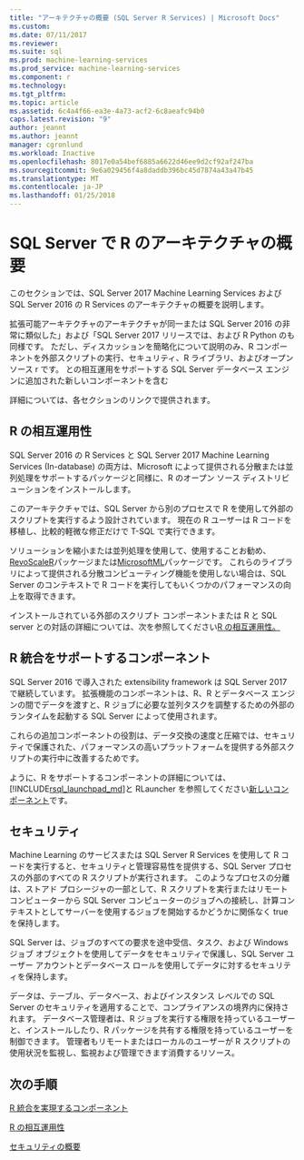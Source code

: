 ```yaml
---
title: "アーキテクチャの概要 (SQL Server R Services) | Microsoft Docs"
ms.custom: 
ms.date: 07/11/2017
ms.reviewer: 
ms.suite: sql
ms.prod: machine-learning-services
ms.prod_service: machine-learning-services
ms.component: r
ms.technology: 
ms.tgt_pltfrm: 
ms.topic: article
ms.assetid: 6c4a4f66-ea3e-4a73-acf2-6c8aeafc94b0
caps.latest.revision: "9"
author: jeannt
ms.author: jeannt
manager: cgronlund
ms.workload: Inactive
ms.openlocfilehash: 8017e0a54bef6885a6622d46ee9d2cf92af247ba
ms.sourcegitcommit: 9e6a029456f4a8daddb396bc45d7874a43a47b45
ms.translationtype: MT
ms.contentlocale: ja-JP
ms.lasthandoff: 01/25/2018
---
```

# <a name="architecture-overview-for-r-in-sql-server"></a>SQL Server で R のアーキテクチャの概要

このセクションでは、SQL Server 2017 Machine Learning Services および SQL Server 2016 の R Services のアーキテクチャの概要を説明します。

拡張可能アーキテクチャのアーキテクチャが同一または SQL Server 2016 の非常に類似した」および「SQL Server 2017 リリースでは、および R Python のも同様です。 ただし、ディスカッションを簡略化について説明のみ、R コンポーネントを外部スクリプトの実行、セキュリティ、R ライブラリ、およびオープン ソース r です。 との相互運用をサポートする SQL Server データベース エンジンに追加された新しいコンポーネントを含む

詳細については、各セクションのリンクで提供されます。

## <a name="r-interoperability"></a>R の相互運用性

SQL Server 2016 の R Services と SQL Server 2017 Machine Learning Services (In-database) の両方は、Microsoft によって提供される分散または並列処理をサポートするパッケージと同様に、R のオープン ソース ディストリビューションをインストールします。

このアーキテクチャでは、SQL Server から別のプロセスで R を使用して外部のスクリプトを実行するよう設計されています。 現在の R ユーザーは R コードを移植し、比較的軽微な修正だけで T-SQL で実行できます。

ソリューションを縮小または並列処理を使用して、使用することお勧め、 [RevoScaleR](https://docs.microsoft.com/r-server/r-reference/revoscaler/revoscaler)パッケージまたは[MicrosoftML](https://docs.microsoft.com/r-server/r-reference/microsoftml/microsoftml-package)パッケージです。 これらのライブラリによって提供される分散コンピューティング機能を使用しない場合は、SQL Server のコンテキストで R コードを実行してもいくつかのパフォーマンスの向上を取得できます。

インストールされている外部のスクリプト コンポーネントまたは R と SQL server との対話の詳細については、次を参照してください[R の相互運用性。](../../advanced-analytics/r/r-interoperability-in-sql-server.md)

## <a name="components-to-support-r-integration"></a>R 統合をサポートするコンポーネント

SQL Server 2016 で導入された extensibility framework は SQL Server 2017 で継続しています。 拡張機能のコンポーネントは、R、R とデータベース エンジンの間でデータを渡すと、R ジョブに必要な並列タスクを調整するための外部のランタイムを起動する SQL Server によって使用されます。

これらの追加コンポーネントの役割は、データ交換の速度と圧縮では、セキュリティで保護された、パフォーマンスの高いプラットフォームを提供する外部スクリプトの実行中に改善するためです。

ように、R をサポートするコンポーネントの詳細については、[!INCLUDE[rsql_launchpad_md](../../includes/rsql-launchpad-md.md)]と RLauncher を参照してください[新しいコンポーネント](../../advanced-analytics/r/new-components-in-sql-server-to-support-r.md)です。

## <a name="security"></a>セキュリティ

Machine Learning のサービスまたは SQL Server R Services を使用して R コードを実行すると、セキュリティと管理容易性を提供する、SQL Server プロセスの外部のすべての R スクリプトが実行されます。 このようなプロセスの分離は、ストアド プロシージャの一部として、R スクリプトを実行またはリモート コンピューターから SQL Server コンピューターのジョブへの接続し、計算コンテキストとしてサーバーを使用するジョブを開始するかどうかに関係なく true を保持します。

SQL Server は、ジョブのすべての要求を途中受信、タスク、および Windows ジョブ オブジェクトを使用してデータをセキュリティで保護し、SQL Server ユーザー アカウントとデータベース ロールを使用してデータに対するセキュリティを保持します。

データは、テーブル、データベース、およびインスタンス レベルでの SQL Server のセキュリティを適用することで、コンプライアンスの境界内に保持されます。 データベース管理者は、R ジョブを実行する権限を持っているユーザーと、インストールしたり、R パッケージを共有する権限を持っているユーザーを制御できます。 管理者もリモートまたはローカルのユーザーが R スクリプトの使用状況を監視し、監視および管理できます消費するリソース。

## <a name="next-steps"></a>次の手順

[R 統合を実現するコンポーネント](new-components-in-sql-server-to-support-r.md)

[R の相互運用性](r-interoperability-in-sql-server.md)

[セキュリティの概要](security-overview-sql-server-r.md)
